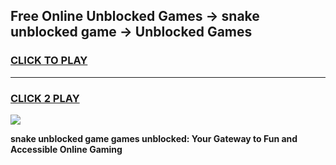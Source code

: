 
## Free Online Unblocked Games → snake unblocked game → Unblocked Games
<h3>
<a href="https://premium.freeplayer.one?title=snake_unblocked_game&ref=21F">CLICK TO PLAY</a></h3>
<hr>

<h3>
<a href="https://premium.freeplayer.one?title=snake_unblocked_game&ref=21F">CLICK 2 PLAY</a>
  
</h3>

<a href="https://premium.freeplayer.one?title=snake_unblocked_game&ref=21F/"><img src="https://clearcache.store/games.png"></a>


**snake unblocked game games unblocked: Your Gateway to Fun and Accessible Online Gaming**
